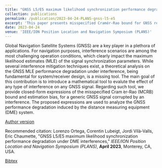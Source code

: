 ```yaml
---
title: "GNSS L5/E5 maximum likelihood synchronization performance degradation under DME interferences"
collection: publications
permalink: /publication/2023-04-24-PLANS-gnss-l5-e5
excerpt: 'This paper presents misspecified Cramér-Rao bound for GNSS receivers in presence of DME interferences.'
date: 2023-04-24
venue: 'IEEE/ION Position Location and Navigation Symposium (PLANS)'
---
```

Global Navigation Satellite Systems (GNSS) are a key player in a plethora of applications. For navigation purposes, interference scenarios are among the most challenging operation conditions, which clearly impact the maximum likelihood estimates (MLE) of the signal synchronization parameters. While several interference mitigation techniques exist, a theoretical analysis on the GNSS MLE performance degradation under interference, being fundamental for system/receiver design, is a missing tool. The main goal of this contribution is to introduce a mathematical tool to evalute the effect of any type of interference on any GNSS signal. Regarding such tool, we provide closed-form expressions of the misspecified Cram ́er-Rao (MCRB) bound and estimation bias, for a generic GNSS signal corrupted by an interference. The proposed expressions are used to analyze the GNSS performance degradation induced by the distance measuring equipment (DME) system.

[Author version](http://clubeigt.github.io/files/2023_PLANS_gnss_l5_e5.pdf)

Recommended citation: Lorenzo Ortega, Corentin Lubeigt, Jordi Vilà-Valls, Eric Chaumette, &quot;GNSS L5/E5 maximum likelihood synchronization performance degradation under DME interferences,&quot; <i>IEEE/ION Position Location and Navigation Symposium (PLANS)</i>, <b>April 2023</b>, Monterey, CA, USA.

[Bibtex](http://clubeigt.github.io/files/2023_PLANS_gnss_l5_e5_bib.bib)
